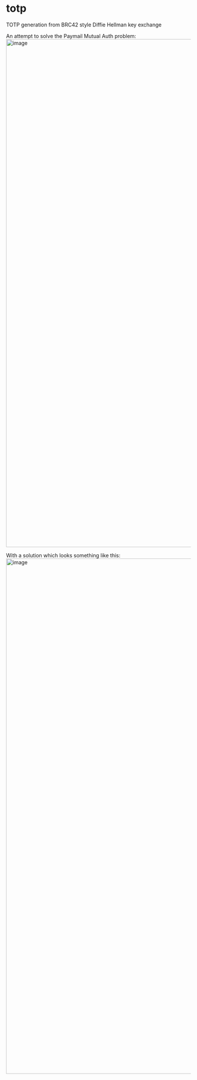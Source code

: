 # totp
TOTP generation from BRC42 style Diffie Hellman key exchange

An attempt to solve the Paymail Mutual Auth problem:
<img width="1387" alt="image" src="https://github.com/sirdeggen/totp/assets/8416253/d08d1275-06d0-4f21-a112-105d9c36aee3">


With a solution which looks something like this:
<img width="1407" alt="image" src="https://github.com/sirdeggen/totp/assets/8416253/992a132f-7365-4e6e-9656-c7f509b57e26">
